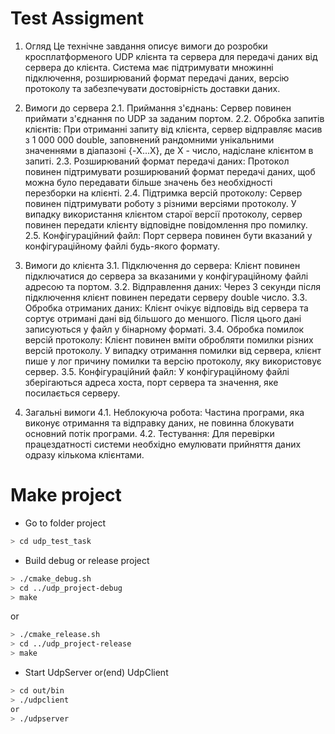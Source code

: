 # Test Assigment

1. Огляд
Це технічне завдання описує вимоги до розробки кросплатформеного UDP клієнта та сервера для передачі даних від сервера до клієнта. Система має підтримувати множинні підключення, розширюваний формат передачі даних, версію протоколу та забезпечувати достовірність доставки даних.

2. Вимоги до сервера
2.1. Приймання з'єднань: Сервер повинен приймати з'єднання по UDP за заданим портом.
2.2. Обробка запитів клієнтів: При отриманні запиту від клієнта, сервер відправляє масив з 1 000 000 double, заповнений рандомними унікальними значеннями в діапазоні {-X...X}, де X - число, надіслане клієнтом в запиті.
2.3. Розширюваний формат передачі даних: Протокол повинен підтримувати розширюваний формат передачі даних, щоб можна було передавати більше значень без необхідності перезборки на клієнті.
2.4. Підтримка версій протоколу: Сервер повинен підтримувати роботу з різними версіями протоколу. У випадку використання клієнтом старої версії протоколу, сервер повинен передати клієнту відповідне повідомлення про помилку.
2.5. Конфігураційний файл: Порт сервера повинен бути вказаний у конфігураційному файлі будь-якого формату.

3. Вимоги до клієнта
3.1. Підключення до сервера: Клієнт повинен підключатися до сервера за вказаними у конфігураційному файлі адресою та портом.
3.2. Відправлення даних: Через 3 секунди після підключення клієнт повинен передати серверу double число.
3.3. Обробка отриманих даних: Клієнт очікує відповідь від сервера та сортує отримані дані від більшого до меншого. Після цього дані записуються у файл у бінарному форматі.
3.4. Обробка помилок версій протоколу: Клієнт повинен вміти обробляти помилки різних версій протоколу. У випадку отримання помилки від сервера, клієнт пише у лог причину помилки та версію протоколу, яку використовує сервер.
3.5. Конфігураційний файл: У конфігураційному файлі зберігаються адреса хоста, порт сервера та значення, яке посилається серверу.

4. Загальні вимоги
4.1. Неблокуюча робота: Частина програми, яка виконує отримання та відправку даних, не повинна блокувати основний потік програми.
4.2. Тестування: Для перевірки працездатності системи необхідно емулювати прийняття даних одразу кількома клієнтами.

# Make project

- Go to folder project
```bash
> cd udp_test_task
```
- Build debug or release project

```bash
> ./cmake_debug.sh
> cd ../udp_project-debug
> make
```
or 
```bash
> ./cmake_release.sh
> cd ../udp_project-release
> make
```
- Start UdpServer or(end) UdpClient

```bash
> cd out/bin
> ./udpclient
or 
> ./udpserver
```
